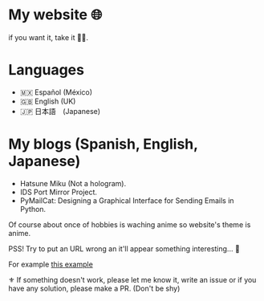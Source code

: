 # My website 🌐

if you want it, take it 👍🏻.

# Languages
- 🇲🇽 Español (México)
- 🇬🇧 English (UK)
- 🇯🇵 日本語　(Japanese)

# My blogs (Spanish, English, Japanese)
-  Hatsune Miku (Not a hologram). 
-  IDS Port Mirror Project.
-  PyMailCat: Designing a Graphical Interface for Sending Emails in Python.

Of course about once of hobbies is waching anime so website's theme is anime.

PSS! Try  to put an URL wrong an it'll appear something interesting... 👀

For example [this example](https://yoshiokeimakun.me/fr/)

⚜️ If something doesn't work, please let me know it, write an issue or if you have any solution, please make a PR. (Don't be shy)
